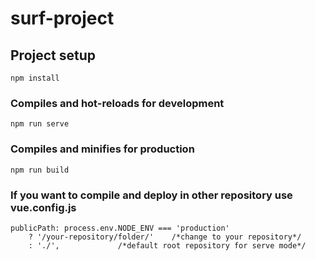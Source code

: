 # surf-project

## Project setup
```
npm install
```

### Compiles and hot-reloads for development
```
npm run serve
```

### Compiles and minifies for production
```
npm run build
```

### If you want to compile and deploy in other repository use vue.config.js

```
publicPath: process.env.NODE_ENV === 'production'
    ? '/your-repository/folder/'	/*change to your repository*/	
    : './',				/*default root repository for serve mode*/
```
